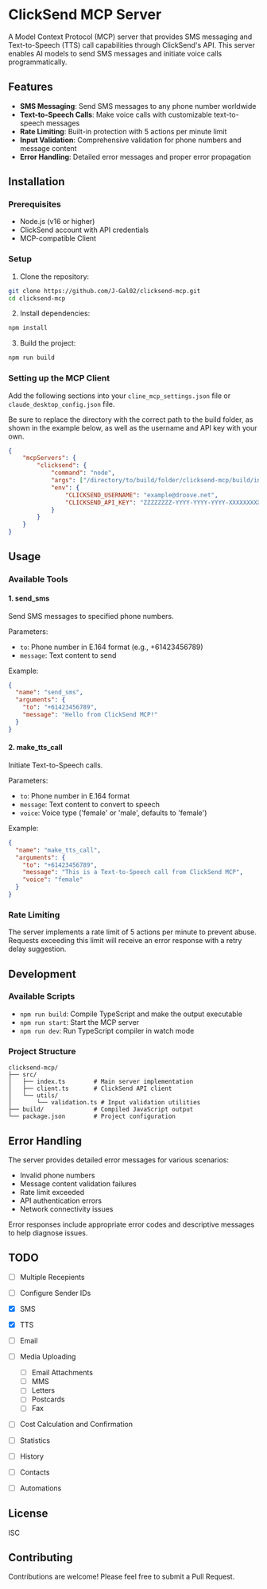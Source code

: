 # ClickSend MCP Server

A Model Context Protocol (MCP) server that provides SMS messaging and Text-to-Speech (TTS) call capabilities through ClickSend's API. This server enables AI models to send SMS messages and initiate voice calls programmatically.

## Features

- **SMS Messaging**: Send SMS messages to any phone number worldwide
- **Text-to-Speech Calls**: Make voice calls with customizable text-to-speech messages
- **Rate Limiting**: Built-in protection with 5 actions per minute limit
- **Input Validation**: Comprehensive validation for phone numbers and message content
- **Error Handling**: Detailed error messages and proper error propagation

## Installation

### Prerequisites

- Node.js (v16 or higher)
- ClickSend account with API credentials
- MCP-compatible Client

### Setup

1. Clone the repository:
```bash
git clone https://github.com/J-Gal02/clicksend-mcp.git
cd clicksend-mcp
```

2. Install dependencies:
```bash
npm install
```

3. Build the project:
```bash
npm run build
```

### Setting up the MCP Client

Add the following sections into your `cline_mcp_settings.json` file or `claude_desktop_config.json` file.

Be sure to replace the directory with the correct path to the build folder, as shown in the example below, as well as the username and API key with your own.

```json
{
    "mcpServers": {
        "clicksend": {
            "command": "node",
            "args": ["/directory/to/build/folder/clicksend-mcp/build/index.js"],
            "env": {
                "CLICKSEND_USERNAME": "example@droove.net",
                "CLICKSEND_API_KEY": "ZZZZZZZZ-YYYY-YYYY-YYYY-XXXXXXXXXXXX"
            }
        }
    }
}
```

## Usage

### Available Tools

#### 1. send_sms
Send SMS messages to specified phone numbers.

Parameters:
- `to`: Phone number in E.164 format (e.g., +61423456789)
- `message`: Text content to send

Example:
```json
{
  "name": "send_sms",
  "arguments": {
    "to": "+61423456789",
    "message": "Hello from ClickSend MCP!"
  }
}
```

#### 2. make_tts_call
Initiate Text-to-Speech calls.

Parameters:
- `to`: Phone number in E.164 format
- `message`: Text content to convert to speech
- `voice`: Voice type ('female' or 'male', defaults to 'female')

Example:
```json
{
  "name": "make_tts_call",
  "arguments": {
    "to": "+61423456789",
    "message": "This is a Text-to-Speech call from ClickSend MCP",
    "voice": "female"
  }
}
```

### Rate Limiting

The server implements a rate limit of 5 actions per minute to prevent abuse. Requests exceeding this limit will receive an error response with a retry delay suggestion.

## Development

### Available Scripts

- `npm run build`: Compile TypeScript and make the output executable
- `npm run start`: Start the MCP server
- `npm run dev`: Run TypeScript compiler in watch mode

### Project Structure

```
clicksend-mcp/
├── src/
│   ├── index.ts        # Main server implementation
│   ├── client.ts       # ClickSend API client
│   └── utils/
│       └── validation.ts # Input validation utilities
├── build/              # Compiled JavaScript output
└── package.json        # Project configuration
```

## Error Handling

The server provides detailed error messages for various scenarios:

- Invalid phone numbers
- Message content validation failures
- Rate limit exceeded
- API authentication errors
- Network connectivity issues

Error responses include appropriate error codes and descriptive messages to help diagnose issues.

## TODO
- [ ] Multiple Recepients
- [ ] Configure Sender IDs
- [x] SMS
- [x] TTS
- [ ] Email
- [ ] Media Uploading
    - [ ] Email Attachments
    - [ ] MMS
    - [ ] Letters
    - [ ] Postcards
    - [ ] Fax
- [ ] Cost Calculation and Confirmation
- [ ] Statistics
- [ ] History
- [ ] Contacts

- [ ] Automations

## License

ISC

## Contributing

Contributions are welcome! Please feel free to submit a Pull Request.
